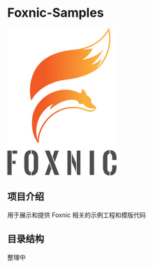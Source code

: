 # Foxnic-Samples

![Foxnic](foxnic-web/web-full/view/view-example/src/main/resources/static/images/foxnic-250.jpg)


## 项目介绍
用于展示和提供 Foxnic 相关的示例工程和模版代码

## 目录结构
整理中

 
